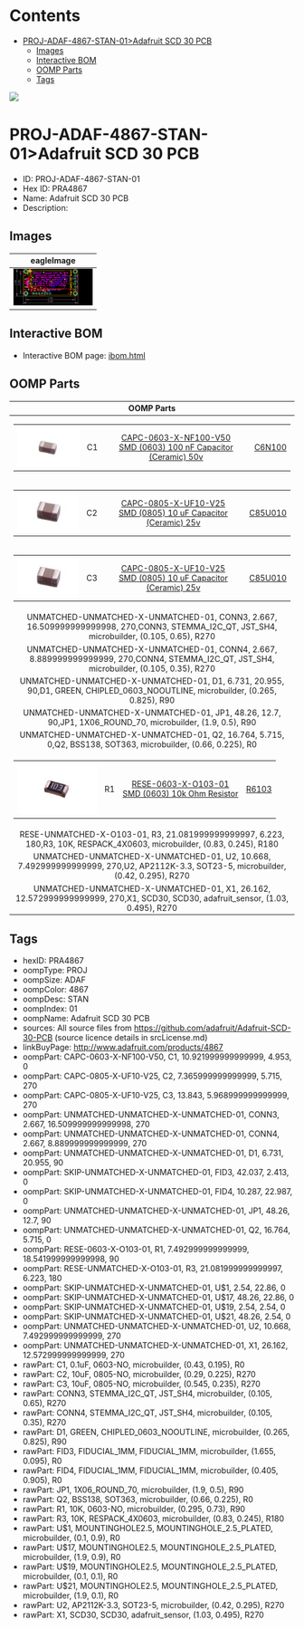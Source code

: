 



Contents
========

* [PROJ-ADAF-4867-STAN-01>Adafruit SCD 30 PCB](#proj-adaf-4867-stan-01adafruit-scd-30-pcb)
	* [Images](#images)
	* [Interactive BOM](#interactive-bom)
	* [OOMP Parts](#oomp-parts)
	* [Tags](#tags)
  
![][im]
# PROJ-ADAF-4867-STAN-01>Adafruit SCD 30 PCB

- ID: PROJ-ADAF-4867-STAN-01
- Hex ID: PRA4867
- Name: Adafruit SCD 30 PCB
- Description: 

## Images
  
  

|eagleImage|
| :---: |
|[![eagleImage](eagleImage_140.png)](eagleImage_600.png)|

## Interactive BOM

- Interactive BOM page: [ibom.html](kicad/bom/ibom.html)

## OOMP Parts
  

|OOMP Parts|
| :---: |
|<table><tr><td>![CAPC-0603-X-NF100-V50](https://raw.githubusercontent.com/oomlout/oomlout_OOMP_parts/main/CAPC-0603-X-NF100-V50/image_140.jpg)</td><td> C1</td><td>[CAPC-0603-X-NF100-V50<br>SMD (0603) 100 nF Capacitor (Ceramic) 50v](https://github.com/oomlout/oomlout_OOMP_parts/tree/main/CAPC-0603-X-NF100-V50/)</td><td>[C6N100](https://github.com/oomlout/oomlout_OOMP_parts/tree/main/CAPC-0603-X-NF100-V50/)</td></tr></table>|
|<table><tr><td>![CAPC-0805-X-UF10-V25](https://raw.githubusercontent.com/oomlout/oomlout_OOMP_parts/main/CAPC-0805-X-UF10-V25/image_140.jpg)</td><td> C2</td><td>[CAPC-0805-X-UF10-V25<br>SMD (0805) 10 uF Capacitor (Ceramic) 25v](https://github.com/oomlout/oomlout_OOMP_parts/tree/main/CAPC-0805-X-UF10-V25/)</td><td>[C85U010](https://github.com/oomlout/oomlout_OOMP_parts/tree/main/CAPC-0805-X-UF10-V25/)</td></tr></table>|
|<table><tr><td>![CAPC-0805-X-UF10-V25](https://raw.githubusercontent.com/oomlout/oomlout_OOMP_parts/main/CAPC-0805-X-UF10-V25/image_140.jpg)</td><td> C3</td><td>[CAPC-0805-X-UF10-V25<br>SMD (0805) 10 uF Capacitor (Ceramic) 25v](https://github.com/oomlout/oomlout_OOMP_parts/tree/main/CAPC-0805-X-UF10-V25/)</td><td>[C85U010](https://github.com/oomlout/oomlout_OOMP_parts/tree/main/CAPC-0805-X-UF10-V25/)</td></tr></table>|
|UNMATCHED-UNMATCHED-X-UNMATCHED-01, CONN3, 2.667, 16.509999999999998, 270,CONN3, STEMMA_I2C_QT, JST_SH4, microbuilder, (0.105, 0.65), R270|
|UNMATCHED-UNMATCHED-X-UNMATCHED-01, CONN4, 2.667, 8.889999999999999, 270,CONN4, STEMMA_I2C_QT, JST_SH4, microbuilder, (0.105, 0.35), R270|
|UNMATCHED-UNMATCHED-X-UNMATCHED-01, D1, 6.731, 20.955, 90,D1, GREEN, CHIPLED_0603_NOOUTLINE, microbuilder, (0.265, 0.825), R90|
|UNMATCHED-UNMATCHED-X-UNMATCHED-01, JP1, 48.26, 12.7, 90,JP1, 1X06_ROUND_70, microbuilder, (1.9, 0.5), R90|
|UNMATCHED-UNMATCHED-X-UNMATCHED-01, Q2, 16.764, 5.715, 0,Q2, BSS138, SOT363, microbuilder, (0.66, 0.225), R0|
|<table><tr><td>![RESE-0603-X-O103-01](https://raw.githubusercontent.com/oomlout/oomlout_OOMP_parts/main/RESE-0603-X-O103-01/image_140.jpg)</td><td> R1</td><td>[RESE-0603-X-O103-01<br>SMD (0603) 10k Ohm Resistor](https://github.com/oomlout/oomlout_OOMP_parts/tree/main/RESE-0603-X-O103-01/)</td><td>[R6103](https://github.com/oomlout/oomlout_OOMP_parts/tree/main/RESE-0603-X-O103-01/)</td></tr></table>|
|RESE-UNMATCHED-X-O103-01, R3, 21.081999999999997, 6.223, 180,R3, 10K, RESPACK_4X0603, microbuilder, (0.83, 0.245), R180|
|UNMATCHED-UNMATCHED-X-UNMATCHED-01, U2, 10.668, 7.492999999999999, 270,U2, AP2112K-3.3, SOT23-5, microbuilder, (0.42, 0.295), R270|
|UNMATCHED-UNMATCHED-X-UNMATCHED-01, X1, 26.162, 12.572999999999999, 270,X1, SCD30, SCD30, adafruit_sensor, (1.03, 0.495), R270|

## Tags

- hexID: PRA4867
- oompType: PROJ
- oompSize: ADAF
- oompColor: 4867
- oompDesc: STAN
- oompIndex: 01
- oompName: Adafruit SCD 30 PCB
- sources: All source files from https://github.com/adafruit/Adafruit-SCD-30-PCB (source licence details in srcLicense.md)
- linkBuyPage: http://www.adafruit.com/products/4867
- oompPart: CAPC-0603-X-NF100-V50, C1, 10.921999999999999, 4.953, 0
- oompPart: CAPC-0805-X-UF10-V25, C2, 7.365999999999999, 5.715, 270
- oompPart: CAPC-0805-X-UF10-V25, C3, 13.843, 5.968999999999999, 270
- oompPart: UNMATCHED-UNMATCHED-X-UNMATCHED-01, CONN3, 2.667, 16.509999999999998, 270
- oompPart: UNMATCHED-UNMATCHED-X-UNMATCHED-01, CONN4, 2.667, 8.889999999999999, 270
- oompPart: UNMATCHED-UNMATCHED-X-UNMATCHED-01, D1, 6.731, 20.955, 90
- oompPart: SKIP-UNMATCHED-X-UNMATCHED-01, FID3, 42.037, 2.413, 0
- oompPart: SKIP-UNMATCHED-X-UNMATCHED-01, FID4, 10.287, 22.987, 0
- oompPart: UNMATCHED-UNMATCHED-X-UNMATCHED-01, JP1, 48.26, 12.7, 90
- oompPart: UNMATCHED-UNMATCHED-X-UNMATCHED-01, Q2, 16.764, 5.715, 0
- oompPart: RESE-0603-X-O103-01, R1, 7.492999999999999, 18.541999999999998, 90
- oompPart: RESE-UNMATCHED-X-O103-01, R3, 21.081999999999997, 6.223, 180
- oompPart: SKIP-UNMATCHED-X-UNMATCHED-01, U$1, 2.54, 22.86, 0
- oompPart: SKIP-UNMATCHED-X-UNMATCHED-01, U$17, 48.26, 22.86, 0
- oompPart: SKIP-UNMATCHED-X-UNMATCHED-01, U$19, 2.54, 2.54, 0
- oompPart: SKIP-UNMATCHED-X-UNMATCHED-01, U$21, 48.26, 2.54, 0
- oompPart: UNMATCHED-UNMATCHED-X-UNMATCHED-01, U2, 10.668, 7.492999999999999, 270
- oompPart: UNMATCHED-UNMATCHED-X-UNMATCHED-01, X1, 26.162, 12.572999999999999, 270
- rawPart: C1, 0.1uF, 0603-NO, microbuilder, (0.43, 0.195), R0
- rawPart: C2, 10uF, 0805-NO, microbuilder, (0.29, 0.225), R270
- rawPart: C3, 10uF, 0805-NO, microbuilder, (0.545, 0.235), R270
- rawPart: CONN3, STEMMA_I2C_QT, JST_SH4, microbuilder, (0.105, 0.65), R270
- rawPart: CONN4, STEMMA_I2C_QT, JST_SH4, microbuilder, (0.105, 0.35), R270
- rawPart: D1, GREEN, CHIPLED_0603_NOOUTLINE, microbuilder, (0.265, 0.825), R90
- rawPart: FID3, FIDUCIAL_1MM, FIDUCIAL_1MM, microbuilder, (1.655, 0.095), R0
- rawPart: FID4, FIDUCIAL_1MM, FIDUCIAL_1MM, microbuilder, (0.405, 0.905), R0
- rawPart: JP1, 1X06_ROUND_70, microbuilder, (1.9, 0.5), R90
- rawPart: Q2, BSS138, SOT363, microbuilder, (0.66, 0.225), R0
- rawPart: R1, 10K, 0603-NO, microbuilder, (0.295, 0.73), R90
- rawPart: R3, 10K, RESPACK_4X0603, microbuilder, (0.83, 0.245), R180
- rawPart: U$1, MOUNTINGHOLE2.5, MOUNTINGHOLE_2.5_PLATED, microbuilder, (0.1, 0.9), R0
- rawPart: U$17, MOUNTINGHOLE2.5, MOUNTINGHOLE_2.5_PLATED, microbuilder, (1.9, 0.9), R0
- rawPart: U$19, MOUNTINGHOLE2.5, MOUNTINGHOLE_2.5_PLATED, microbuilder, (0.1, 0.1), R0
- rawPart: U$21, MOUNTINGHOLE2.5, MOUNTINGHOLE_2.5_PLATED, microbuilder, (1.9, 0.1), R0
- rawPart: U2, AP2112K-3.3, SOT23-5, microbuilder, (0.42, 0.295), R270
- rawPart: X1, SCD30, SCD30, adafruit_sensor, (1.03, 0.495), R270



[im]: eagleImage_450.png
